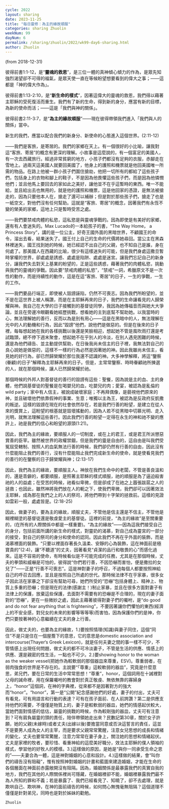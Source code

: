 ```yaml
---
cycle: 2022
layout: sharing
date: 2023-11-25
title: "每日靈修：為主的緣故順服"
categories: sharing Zhuolin
weekNum: 99
dayNum: 6
permalink: /sharing/zhuolin/2022/wk99-day6-sharing.html
author: Zhuolin
---
```

(from 2018-12-31)

彼得前書1:1-12，是“**靈魂的救恩**”，是三位一體的真神傾心傾力的作為，是眾先知強烈渴望卻不可得的福氣，是眾天使一直在等候盼望想要看到的偉大之事；——這都是「神的偉大作為」。  

彼得前書1:13-2:10，是“**新生命的樣式**”，因著這偉大的靈魂的救恩，我們得以藉著主耶穌的受死復活而重生。我們有了新的生命，得到新的身分，應當有新的目標，為新的使命而活；——這是「我們與神的關係」。  

彼得前書2:11-3:7，是“**為主的緣故順服**”——現在彼得帶領我們進入「我們與人的關係」當中。  


新生的我們，應當以配合我們的新身分、新使命的心態進入這個世界。(2:11-12)  

——我們是客旅，是寄居的。我們的家鄉在天上。有一個很好的小比喻，讓我對這“客旅、寄居”的概念有更深的理解。小故事是這麼說的，有一個富足的美國人，有一次去西藏旅行。經過非常貧窮的地方，小孩子們都沒有足夠的衣服，赤腳走在雪地上。過兩天這美國人就要回美國了，他身上的護照和機票就是他回美國唯一所需的物品。在路上他被一群小孩子們圍住搶劫，他把一切所有的都給了這些孩子們，包括身上的衣物和腳上的鞋子，不是因為他畏懼這些孩子們，而是因為他憐憫他們；並且他馬上要回去的家如此之美好，讓他並不在乎這暫時的東西。唯一不能給，並且給出去也無用的，就是他的護照和機票，這是他回家的憑證，是無法被搶走的，因為只要他本人在，搶走了還可以補辦；但是對於那些孩子們，搶走了也是一紙空文，對他們沒有任何幫助。這就是“客旅、寄居”的概念，因著我們有永恆不變的榮美的家鄉，這地上只是暫時受苦之處。  

——我們要禁戒肉體的私慾，這私慾是與靈魂爭戰的。因為即使是有美好的家鄉，還有有人會迷失的。Max Lucado的一本給孩子的書，“The Way Home， a Princess Story”，講的是一位公主，好奇王國外面的黑暗世界，不顧國王的命令，溜出去看，結果迷失了。國王付上自己的生命的代價將她尋回。當公主在黑森林裡迷失，國王找到她的時候，她已經認不出自己的父親，也不知自己是誰，身在何處了。那美國人在西藏的比喻，很少有這樣迷失的可能，但是我們身處這撒旦暫時掌權的世界，卻處處是誘惑、處處是陷阱、處處是迷宮。讓我們忘記自己的新身分，讓我們失去對天上基業的盼望的，正是這些誘惑，藉著我們的肉體私慾，挑動與我們的靈魂的爭戰。因此要“禁戒肉體的私慾”，“禁戒”一詞，希臘原文不是一次性的動作，而是持續性的動作，這是在這“客旅、寄居”的日子，一生的爭戰，一生的工作。  

——我們要品行端正，即使被人毀謗誣陷，仍然不可喪志。因為我們所盼望的，並不是在這世界上被人稱讚，而是在主耶穌再來的日子，我們的生命讓看見的人歸榮耀與神。我自己在大學的日子接觸到的基督徒同學，我因為她傳福音而與她大大爭論，並且在旁邊冷眼觀看她經歷挑戰，想看她的主到底幫不幫助她。以我當時的心，無法理解她的善行，反而以為是別有用心——這是在黑暗中的人，無法理解在光中的人的動機和行為，因此“毀謗”他們，說他們是做惡的。但是在後來的日子裡，每每想起她在我的各樣挑戰以後還是笑臉相迎，想起她不管是風吹雨打還是考試臨頭，總不停下週末聚會，想起她不在乎別人的冷淡，在別人遇見困難的時候，還是為他們禱告、並主動提供幫助，在日後我尚未信主的日子裡，我無法對自己的良心說她是做惡的，這樣不一樣的行為必然是因著她的神。因此我雖尚未信主，看見她的好行為，卻已然歸榮耀於那位我還不認識的神。大多神學解釋，將這“鑒察(眷顧)的日子”解釋為主耶穌再來的日子。但是，主常常鑒察、時時眷顧祂所揀選的人，就在那個時候，讓人已然歸榮耀於祂。  


那個時候的外邦人對基督徒的善行的毀謗有這些：聖餐，因為說是主的血、主的身體，他們說基督徒的聖餐是在喝嬰兒的血，吃嬰兒的肉；愛宴，被認為是亂倫的wild party；家中有人信主，被說成破壞家庭；不再拜偶像，是藐視他們原來的神，並且破壞他們依靠假神的事業、生意；唯獨以主為王，被認為是反政府反凱撒的叛逆。這樣的毀謗在現在的社會依然存在，若是我們行善的盼望，是建立在從人來的獎賞上，這盼望的根基就是毀壞搖動的，因為人若不從黑暗中切慕光明、走入光明，就無法理解這些善行。因此我們行善的盼望一定得在永生的神和祂不變的應許上，祂是我們的信心和盼望的源頭(1:21)。  

因此，我們為主的緣故，要順服人的一切制度，或在上的君王，或是君王所派懲惡賞善的臣宰。雖然被世界的政權禁錮，但是我們的靈是自由的，這自由是叫我們受冤屈受轄制、按照人的血氣無法行善的時候，我們卻仍然有行善的自由，因此沒有什麼能阻止我們的善行，沒有什麼能阻止我們完成新生命的使命，就是使看見我們的善行的在鑒察的日子歸榮耀與神；(2:13-17)  

因此，我們為主的緣故，要順服主人。神放在我們生命中的老闆，不管是善良溫和的，還是乖僻的，都要順服，是照著主耶穌的樣式順服，祂的順服是為了逼迫殺害祂的人的益處；在受苦的時候，祂看似卑微，但是卻成了在祂之上囂張跋扈之人的拯救；也因此，雖然神將我們放在人的軛之下，使我們卑微，我們卻可以因著效法主耶穌，成為那在我們之上的人的祭司，將他們帶到十字架的拯救前。這樣的見證如雲彩一般，處處皆是。(2:18-25)  

因此，做妻子的，要為主的緣故，順服丈夫，不管他是信主還是不信主，不管他是糊裡糊塗的基督徒還是敬虔愛主的基督徒。這裡的前提，“為主的緣故”是至關重要的，(在所有的人際關係中都是一樣重要)。“為主的緣故”——因為這我們接受自己的身分，包括前面所講的新生命的樣式，對靈奶的渴慕，對自己成為靈宮的一部分的接受，對自己的祭司的身分和使命的認同。因此我們不再在乎外面的裝飾，而是渴慕裡面的裝飾。“只要以裡面存著長久溫柔、安靜的心為裝飾，這在神面前是極寶貴的”(2:4)，讓“不聽道”的丈夫，因著看見“貞潔的品行和敬畏的心”而感化過來。這是不容易的使命，有時候看似是不可能完成的任務，尤其是在那個時候，丈夫的拳頭和威嚇是可怕的，彼得說“你們若行善，不因恐嚇而害怕，便是撒拉的女兒了”——正是“行善不可喪志”。這是神對妻子的呼召，不過每個人都要按照神給自己的呼召去回應，並且是按照自己所處的世代。那時候法律不在乎家暴，很多女子因此活在家暴之下卻沒有幫助可尋，她們所受的“恐嚇”包括身體上、精神上、物質上多重的恐嚇；但是現在的法律(感謝主！)制止家暴，並且在很多方面對妻子有法律上的保護，放棄這些保護，去面對不需要有的恐嚇是不合理的，現在的妻子面對的“恐嚇”，更在一些微妙之處，因此主藉著彼得對妻子們的囑咐，是“do good and do not fear anything that is frightening”，不要因著讓你們懼怕的東西(經濟上的不安全感，對兒女的未來的影響等等等等)而害怕，因為保護你們的是神，你們只要按著神的心意繼續在丈夫的身上行善。  

因此，做丈夫的，也要為主的緣故，1.)要按照情理(知識)與妻子同住，這個“同住”不是只是住在一個屋簷下的意思，它的意思是domestic association and intercourse(Thayer‘s Greek Lexicon)，就是任何夫妻之間的事一樣不可少，不管情感上出現任何問題，做丈夫的都不可冷淡妻子，不管是生活的供應、情感上的供應、還是親密的性生活，一點也不可少。2.)要showing honor to the woman as the weaker vessel(把她作為較軟弱的那個器皿來尊重，ESV)。尊重弱者，在弱肉強食的世界是不存在的。主說要“「尊重」這較軟弱的器皿”，究竟是什麼意思，弟兄們，要在日常的生活中常常思想！“尊重”，honor，這個詞用在十誡裡對父母的誡命裡，用在保羅囑咐的教會對於真正敬虔、無依無靠的寡婦身上，“honor”這個詞，在神的字典裡，從來都不是因著對方的強大而“honor”。“honor”，第一是“公開”紀念感謝他們的好處，妻子的付出，丈夫可有看見，可有用語言和行動的表達？可有在孩子面前、在人前誇讚？第二是供應支持他們的需要，不僅僅是物質上的，妻子是較軟弱的器皿，她們的情感起伏較大，當她們面對情感的低估，屬靈的挑戰的時候，作為較剛強的器皿，丈夫可有注意到？可有肩負屬靈的頭的責任，陪伴帶領她走出來？民數記第30章，關於女子許願，她的父親(未嫁時)或者丈夫(出嫁以後)要擔當同意或否決這誓言的責任，這並不是要男人成為女人的主宰，而是要求父親常常驚醒，注意女兒思想的成長和情緒的變化，丈夫也要常常驚醒，注意力常常在妻子身上，關注她的思想和情緒起伏。丈夫是家裡的牧者，要珍惜、看重神給的這麼美好職分，效法主耶穌的僕人領袖的樣式，學習他的好牧人的模樣。3.)這樣做的原因，是她是“與你一同承受生命之恩的”——夫妻合為一體，這是神對婚姻的心意和設計。4.)這樣做的結果，會“叫你們的禱告沒有阻礙”，惟有按照神對婚姻的計畫和藍圖來建造婚姻，才能在生命的各個層面在神面前赤露敞開沒有阻隔。因為，婚姻關係是最暴露我們的真實自我的地方，我們在其他的人際關係裡尚可隱藏，在婚姻裡卻不能，婚姻裡暴露我們最不為人所知的罪和不義；若是暴露了、我們已經看見了、知曉了，卻不去處理，就是欺哄自己、欺哄神，在神的面前禱告的時候，如何問心無愧毫無阻隔？這個道理不僅僅是針對弟兄，同時也是對於姊妹的勸勉。  

`Zhuolin`  
